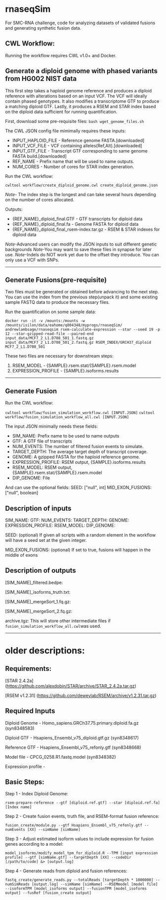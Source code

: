 # rnaseqSim
For SMC-RNA challenge, code for analyzing datasets of validated fusions and generating synthetic fusion data.

## CWL Workflow:

Running the workflow requires CWL v1.0+ and Docker.

## Generate a diploid genome with phased variants from HG002 NIST data
This first step takes a haploid genome reference and produces a diploid reference with alterations based on an input VCF. The VCF will ideally contain phased genotypes. It also modifies a transcriptome GTF to produce a matching diploid GTF. Lastly, it produces a RSEM and STAR index based on the diploid data sufficient for running quantification.

First, download some pre-requisite files:
`bash wget_genome_files.sh`

The CWL JSON config file mimimally requires these inputs:
 * INPUT_HAPLOID_FILE - Reference genome FASTA.[downloaded]
 * INPUT_VCF_FILE - VCF containing alleles(Ref,Alt).[downloaded]
 * INPUT_GTF_FILE - Transcript GTF corresponding to same genome FASTA build.[downloaded]
 * REF_NAME - Prefix name that will be used to name outputs.
 * NUM_CORES - Number of cores for STAR index generation.

Run the CWL workflow:

`cwltool workflow/create_diploid_genome.cwl create_diploid_genome.json`

*Note*- The index step is the longest and can take several hours depending on the number of cores allocated.

Outputs:
 * {REF_NAME}_diploid_final.GTF - GTF transcripts for diploid data
 * {REF_NAME}_diploid_final.fa - Genome FASTA for diploid data
 * {REF_NAME}_diploid_final_rsem-index.tar.gz - RSEM & STAR indexes for diploid data

*Note*-Advanced users can modify the JSON inputs to suit different genetic backgrounds
*Note*-You may want to save these files in synapse for later use.
*Note*-Indels do NOT work yet due to the offset they introduce. You can only use a VCF with SNPs.

--------------------------------------------------------------------------------------------------

## Generate Fusions(pre-requisite)

Two files must be generated or obtained before advancing to the next step. You can use the index from the previous step(unpack it) and some existing sample FASTQ data to produce the necessary files.

Run the quantification on some sample data:

`docker run -it -v /mounts:/mounts -w /mounts/isilon/data/eahome/q804348/myprogs/rnaseqSim/  andrewlambsage/rnaseqsim rsem-calculate-expression --star --seed 19 -p 12 --star-gzipped-read-file --paired-end input_data/MCF7_2_L1.D708_501_1.fastq.gz input_data/MCF7_2_L1.D708_501_2.fastq.gz RSEM_INDEX/GRCH37_diploid  MCF7_2_L1.D708_501`

These two files are necessary for downstream steps:
1. RSEM_MODEL - {SAMPLE}.rsem.stat/{SAMPLE}.rsem.model
2. EXPRESSION_PROFILE - {SAMPLE}.isoforms.results

---------------------------------------------------------------------------------------------------

## Generate Fusion

Run the CWL workflow:

`cwltool workflow/fusion_simulation_workflow.cwl [INPUT.JSON]`
`cwltool workflow/fusion_simulation_workflow_all.cwl [INPUT.JSON]`

The input JSON minimally needs these fields:
  * SIM_NAME: Prefix name to be used to name outputs
  * GTF: A GTF file of transcripts
  * NUM_EVENTS: The number of filtered fusion events to simulate.
  * TARGET_DEPTH: The average target depth of transcript coverage.
  * GENOME: A gzipped FASTA for the haploid reference genome.
  * EXPRESSION_PROFILE: RSEM output, {SAMPLE}.isoforms.results
  * RSEM_MODEL: RSEM output, {SAMPLE}.rsem.stat/{SAMPLE}.rsem.model
  * DIP_GENOME: File

And can use the optional fields:
  SEED: ["null", int]
  MID_EXON_FUSIONS: ["null", boolean]

## Description of inputs

SIM_NAME:
GTF:
NUM_EVENTS:
TARGET_DEPTH:
GENOME:
EXPRESSION_PROFILE:
RSEM_MODEL:
DIP_GENOME:

SEED: (optional) If given all scripts with a random element in the
workflow will have a seed set at the given integer.

MID_EXON_FUSIONS: (optional) If set to true, fusions will happen in the middle
of exons

## Description of outputs

[SIM_NAME]_filtered.bedpe:

[SIM_NAME]_isoforms_truth.txt:

[SIM_NAME]_mergeSort_1.fq.gz:

[SIM_NAME]_mergeSort_2.fq.gz:

archive.tgz: This will store other intermediate files if
`fusion_simulation_workflow_all.cwl`was used.

----------------------------------------------------------------------------------------
# older descriptions:

## Requirements:

[STAR 2.4.2a] (https://github.com/alexdobin/STAR/archive/STAR_2.4.2a.tar.gz)

[RSEM v1.2.31] (https://github.com/deweylab/RSEM/archive/v1.2.31.tar.gz)

## Required Inputs

Diploid Genome - Homo_sapiens.GRCh37.75.primary.diploid.fa.gz (syn8348583)

Diploid GTF - Hsapiens_Ensembl_v75_diploid.gtf.gz (syn8348617)

Reference GTF - Hsapiens_Ensembl_v75_refonly.gtf (syn8348668)

Model file - CPCG_0258.R1.fastq.model (syn8348382)

Expression profile -


## Basic Steps:

Step 1 - Index Diploid Genome:

`rsem-prepare-reference --gtf [diploid.ref.gtf] --star [diploid.ref.fa] [Index name]`

Step 2 - Create fusion events, truth file, and RSEM-format fusion reference:

`fusion_create/module.py --gtf Hsapiens_Ensembl_v75_refonly.gtf --numEvents [XX] --simName [simName]`

Step 3 - Adjust estimated isoform values to include expression for fusion genes according to a model:

`model_isoforms/modify_model_tpm_for_diploid.R --TPM [input expression profile] --gtf [simName.gtf] --targetDepth [XX] --codeDir [/path/to/code] &> [output.log]`

Step 4 - Generate reads from diploid and fusion references:

`fastq_create/generate_reads.py --totalReads [targetDepth * 1000000] --numSimReads [output.log] --simName [simName] --RSEMmodel [model file] --isoformTPM [model_isoforms output] --fusionTPM [model_isoforms output] --fusRef [fusion_create output]`

